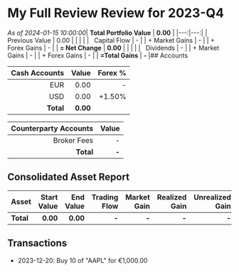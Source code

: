# My Full Review Review for 2023-Q4

*As of 2024-01-15 10:00:00*| **Total Portfolio Value** | **0.00** |
|---:|---:|
| Previous Value | 0.00 |
| | |
|   Capital Flow | - |
| + Market Gains | - |
| + Forex Gains | - |
| **= Net Change** | **0.00** |
| | |
|   Dividends | - |
| + Market Gains | - |
| + Forex Gains | - |
| **=Total Gains** | **-** |## Accounts

|  **Cash Accounts** | Value | Forex % |
|---:|---:|---:|
| EUR | 0.00 | - |
| USD | 0.00 | +1.50% |
| **Total** | **0.00** | |

|  **Counterparty Accounts** | Value |
|---:|---:|
| Broker Fees | - |
| **Total** | **-** |

## Consolidated Asset Report

| Asset | Start Value | End Value | Trading Flow | Market Gain | Realized Gain | Unrealized Gain | Dividends | TWR |
|:---|---:|---:|---:|---:|---:|---:|---:|---:|
| **Total** | **0.00** | **0.00** | **-** | **-** | **-** | **-** | **-** | **+25.00%** |

## Transactions

* 2023-12-20: Buy 10 of "AAPL" for €1,000.00
